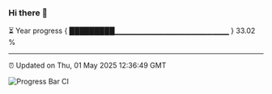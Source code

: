 ### Hi there 👋

⏳ Year progress { █████████▁▁▁▁▁▁▁▁▁▁▁▁▁▁▁▁▁▁▁▁▁ } 33.02 %

---

⏰ Updated on Thu, 01 May 2025 12:36:49 GMT

![Progress Bar CI](https://github.com/liununu/liununu/workflows/Progress%20Bar%20CI/badge.svg)
